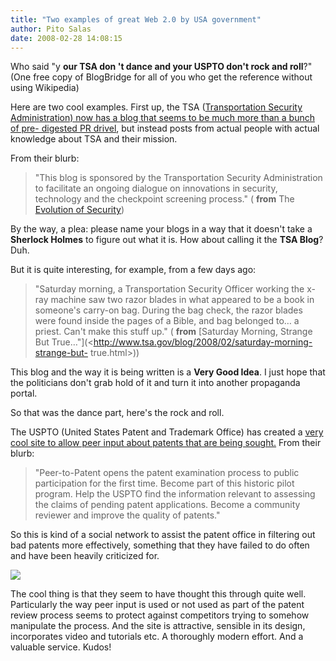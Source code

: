 ```yaml
---
title: "Two examples of great Web 2.0 by USA government"
author: Pito Salas
date: 2008-02-28 14:08:15
---
```



Who said "y **our TSA don 't dance and your USPTO don't rock and roll**?" (One
free copy of BlogBridge for all of you who get the reference without using
Wikipedia)

Here are two cool examples. First up, the TSA ([Transportation Security
Administration) now has a blog that seems to be much more than a bunch of pre-
digested PR drivel](<http://www.tsa.gov/blog/>), but instead posts from actual
people with actual knowledge about TSA and their mission.

From their blurb:

> "This blog is sponsored by the Transportation Security Administration to
> facilitate an ongoing dialogue on innovations in security, technology and
> the checkpoint screening process." ( **from** The [Evolution of
> Security](<http://www.tsa.gov/blog/>))

By the way, a plea: please name your blogs in a way that it doesn't take a
**Sherlock Holmes** to figure out what it is. How about calling it the **TSA
Blog**? Duh.

But it is quite interesting, for example, from a few days ago:

> "Saturday morning, a Transportation Security Officer working the x-ray
> machine saw two razor blades in what appeared to be a book in someone's
> carry-on bag. During the bag check, the razor blades were found inside the
> pages of a Bible, and bag belonged to… a priest. Can't make this stuff up."
> ( **from** [Saturday Morning, Strange But
> True…"](<http://www.tsa.gov/blog/2008/02/saturday-morning-strange-but-
> true.html>))

This blog and the way it is being written is a **Very Good Idea**. I just hope
that the politicians don't grab hold of it and turn it into another propaganda
portal.

So that was the dance part, here's the rock and roll.

The USPTO (United States Patent and Trademark Office) has created a [very cool
site to allow peer input about patents that are being
sought.](<http://www.peertopatent.org/>) From their blurb:

> "Peer-to-Patent opens the patent examination process to public participation
> for the first time. Become part of this historic pilot program. Help the
> USPTO find the information relevant to assessing the claims of pending
> patent applications. Become a community reviewer and improve the quality of
> patents."

So this is kind of a social network to assist the patent office in filtering
out bad patents more effectively, something that they have failed to do often
and have been heavily criticized for.

![](https://i0.wp.com/www.peertopatent.org/images/540map.gif?resize=540%2C136)

The cool thing is that they seem to have thought this through quite well.
Particularly the way peer input is used or not used as part of the patent
review process seems to protect against competitors trying to somehow
manipulate the process. And the site is attractive, sensible in its design,
incorporates video and tutorials etc. A thoroughly modern effort. And a
valuable service. Kudos!


